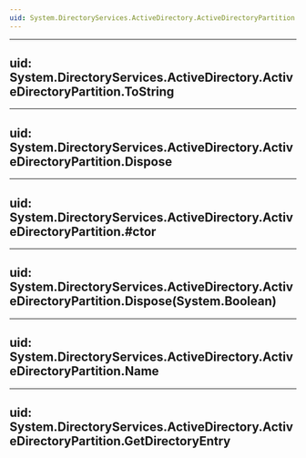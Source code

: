 ```yaml
---
uid: System.DirectoryServices.ActiveDirectory.ActiveDirectoryPartition
---
```


---
uid: System.DirectoryServices.ActiveDirectory.ActiveDirectoryPartition.ToString
---

---
uid: System.DirectoryServices.ActiveDirectory.ActiveDirectoryPartition.Dispose
---

---
uid: System.DirectoryServices.ActiveDirectory.ActiveDirectoryPartition.#ctor
---

---
uid: System.DirectoryServices.ActiveDirectory.ActiveDirectoryPartition.Dispose(System.Boolean)
---

---
uid: System.DirectoryServices.ActiveDirectory.ActiveDirectoryPartition.Name
---

---
uid: System.DirectoryServices.ActiveDirectory.ActiveDirectoryPartition.GetDirectoryEntry
---
